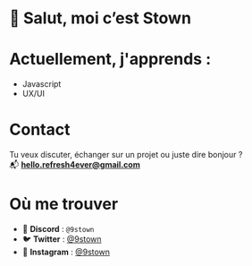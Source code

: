 # 👋 Salut, moi c’est Stown  

# Actuellement, j'apprends :
- Javascript  
- UX/UI

# Contact
Tu veux discuter, échanger sur un projet ou juste dire bonjour ?  
📬 **hello.refresh4ever@gmail.com**


# Où me trouver
- 🪩 **Discord** : `@9stown`  
- 🐦 **Twitter** : [@9stown](https://twitter.com/9stown)  
- 📸 **Instagram** : [@9stown](https://instagram.com/9stown)
